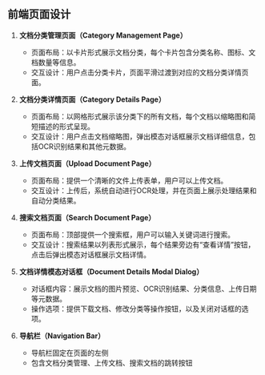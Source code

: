 ## 前端页面设计

1. **文档分类管理页面（Category Management Page）**
   - 页面布局：以卡片形式展示文档分类，每个卡片包含分类名称、图标、文档数量等信息。
   - 交互设计：用户点击分类卡片，页面平滑过渡到对应的文档分类详情页面。

2. **文档分类详情页面（Category Details Page）**
   - 页面布局：以网格形式展示该分类下的所有文档，每个文档以缩略图和简短描述的形式呈现。
   - 交互设计：用户点击文档缩略图，弹出模态对话框展示文档详细信息，包括OCR识别结果和其他元数据。

3. **上传文档页面（Upload Document Page）**
   - 页面布局：提供一个清晰的文件上传表单，用户可以上传文档。
   - 交互设计：上传后，系统自动进行OCR处理，并在页面上展示处理结果和自动分类结果。

4. **搜索文档页面（Search Document Page）**
   - 页面布局：顶部提供一个搜索框，用户可以输入关键词进行搜索。
   - 交互设计：搜索结果以列表形式展示，每个结果旁边有“查看详情”按钮，点击后弹出模态对话框展示文档详情。

5. **文档详情模态对话框（Document Details Modal Dialog）**
   - 对话框内容：展示文档的图片预览、OCR识别结果、分类信息、上传日期等元数据。
   - 操作选项：提供下载文档、修改分类等操作按钮，以及关闭对话框的选项。

6. **导航栏（Navigation Bar）**
   - 导航栏固定在页面的左侧
   - 包含文档分类管理、上传文档、搜索文档的跳转按钮
